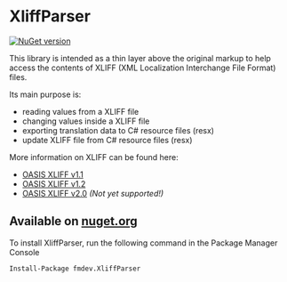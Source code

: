 # XliffParser

[![NuGet version](https://badge.fury.io/nu/fmdev.XliffParser.svg)](https://badge.fury.io/nu/fmdev.XliffParser)

This library is intended as a thin layer above the original markup to help access the contents of XLIFF (XML Localization Interchange File Format) files.

Its main purpose is:
- reading values from a XLIFF file
- changing values inside a XLIFF file
- exporting translation data to C# resource files (resx)
- update XLIFF file from C# resource files (resx)

More information on XLIFF can be found here:
- [OASIS XLIFF v1.1](http://www.oasis-open.org/committees/xliff/documents/xliff-specification.htm)
- [OASIS XLIFF v1.2](docs.oasis-open.org/xliff/v1.2/os/xliff-core.html)
- [OASIS XLIFF v2.0](http://docs.oasis-open.org/xliff/xliff-core/v2.0/xliff-core-v2.0.html) *(Not yet supported!)*

## Available on [nuget.org](https://www.nuget.org/packages/fmdev.XliffParser/)

To install XliffParser, run the following command in the Package Manager Console

    Install-Package fmdev.XliffParser


